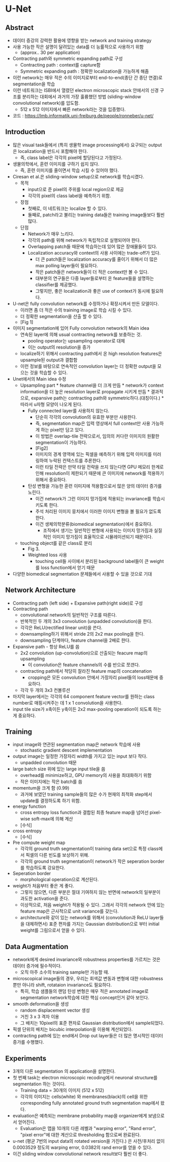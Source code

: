 
# U-Net

## Abstract
* 데이터 증강의 강력한 활용에 영향을 받는 network and training strategy
* 사용 가능한 작은 설명이 달려있는 data를 더 능률적으로 사용하기 위함
    * (approx.. 30 per application)
* Contracting path와 symmetric expanding path로 구성
    * Contracting path : context를 capture함
    * Symmetric expanding path : 정확한 localization을 가능하게 해줌
* 이런 network는 매우 적은 수의 이미지로부터 end-to-end(종단 간 종단 연결)로 segmentation을 학습
* 이런 네트워크는 ISBI에서 열렸던 electron microscopic stack 안에서의 신경 구조를 분리하는 대회에서 과거의 가장 훌륭했던 방법 (sliding-window convolutional network)를 압도함.
    * 512 x 512 이미지에서 빠른 network라는 것을 입증했다.
* 코드 : https://lmb.informatik.uni-freiburg.de/people/ronneber/u-net/

## Introduction
* 많은 visual task들에서 (특히 생물학 image processing에서) 요구되는 output은 localization을 반드시 포함해야 한다.
    * 즉, class label은 각각의 pixel에 할당된다고 가정된다.
* 생물의학에서, 훈련 이미지를 구하기 쉽지 않다.
    * 즉, 훈련 이미지를 줄이면서 학습 시킬 수 있어야 했다.
* Ciresan et al.은 sliding-window setup으로 network를 학습시켰다.
    * 목적
        * input으로 준 pixel의 주위를 local region으로 제공
        * 각각의 pixel의 class label을 예측하기 위함.
    * 장점
        * 첫째로, 이 네트워크는 localize 할 수 있다.
        * 둘째로, patch라고 불리는 training data들은 training image들보다 훨씬 많다.
    * 단점
        * Network가 매우 느리다.
        * 각각의 path를 위해 network가 독립적으로 실행되어야 한다.
        * Overlapping patch들 때문에 학습하는데 있어 많은 장애물들이 있다.
        * Localization accuracy와 context의 사용 사이에는 trade-off가 있다.
            * 더 큰 patch들은 localization accuracy를 줄이기 위해서 더 많은 max polling layer들이 필요하다.
            * 작은 patch들은 network들이 더 적은 context만 볼 수 있다.
            * 대부분의 연구들은 다중 layer들로부터 온 feature들을 설명하는 classifier를 제공했다.
            * 그렇지만, 좋은 localization과 좋은 use of context가 동시에 필요하다.
* U-net은 fully convolution network를 수정하거나 확장시켜서 만든 모델이다.
    * 이러면 좀 더 적은 수의 training image로 학습 시킬 수 있다.
    * 더 정확한 segmentation을 산출 할 수 있다.
    * [Fig 1]
* 이미지 segmentation에 있어 Fully convolution network의 Main idea
    * 연속된 layer에 의해 usual contracting network를 보충하는 것.
        * pooling operator는 upsampling operator로 대체
        * 이는 output의 resolution을 증가
    * localize하기 위해서 contracting path에서 온 high resolution features은 upsample된 output과 결합함
    * 이런 정보를 바탕으로 연속적인 convolution layer는 더 정확한 output을 모으는 것을 학습할 수 있다.
* Unet에서의 Main idea 수정
    * Upsampling part 
            * feature channel을 더 크게 만듬
                * network가 context information을 더 높은 resolution layer로 propagate 시키게 만듬
            * 결과적으로, expansive path는 contracting path와 symmetric하다.(대칭이다.) 
            * 따라서 u자형 모양이 나오게 된다.
        * Fully connected layer를 사용하지 않는다.
            * 단순히 각각의 convolution의 유효한 부분만 사용한다.
            * 즉, segmentation map은 입력 영상에서 full context만 사용 가능하게 하는 pixel만 담고 있다.
            * 이 방법은 overlap-tile 전략으로서, 임의의 커다란 이미지의 원활한 segmentation이 가능하다.
            * [Fig2]
            * 이미지의 경계 영역에 있는 픽셀을 예측하기 위해 입력 이미지를 미러링하여 누락된 컨텍스트를 추론한다.
            * 이런 타일 전략은 만약 타일 전략을 쓰지 않는다면 GPU 메모리 한계로 인해 resolution이 제한되기 때문에 큰 이미지에 network를 적용하기 위해서 중요하다.
        * 탄성 변형을 가능한 훈련 이미지에 적용함으로서 많은 양의 데이터 증가를 노린다.
            * 이건 network가 그런 이미지 망가짐에 적용되는 invariance를 학습시키도록 한다.
            * 주석 처리된 이미지 뭉치에서 이러한 이미지 변형을 볼 필요가 없도록 한다.
            * 이건 생체의학분류(biomedical segmentation)에서 중요하다.
                * 조직에서 생기는 일반적인 변형에 사용되는 이미지 망가짐과 실질적인 이미지 망가짐이 효율적으로 시뮬레이션되기 때문이다.
    * touching object를 같은 class로 분리
        * Fig 3.
        * Weighted loss 사용
            * touching cell들 사이에서 분리된 background label들이 큰 weight를 loss function에서 얻기 때문
* 다양한 biomedical segmentation 문제들에서 사용할 수 있을 것으로 기대

## Network Architecture
* Contracting path (left side) + Expansive path(right side)로 구성
* Contracting path
    * convolutional network의 일반적인 구조를 따른다.
    * 반복적인 두 개의 3x3 convolution (unpadded convolution)을 한다.
    * 각각은 ReLU(rectified linear unit)을 쓴다.
    * downsampling하기 위해서 stride 2의 2x2 max pooling을 한다. 
    * downsampling 단계마다, feature channel을 2배로 한다.
* Expansive path - 항상 ReLU를 씀
    * 2x2 convolution (up-convolution)으로 산출되는 feacure map의 upsampling
        * 이 convolution은 feature channels의 수를 반으로 쪼갠다.
    * contracting path에서 적당히 잘라진 feature map의 concatenation
        * cropping은 모든 convolution 안에서 가장자리 pixel들의 loss때문에 중요하다.
    * 각각 두 개의 3x3 컨볼루션
* 마지막 layer에서는 각각의 64 component feature vector를 원하는 class number로 매핑시켜주는 데 1 x 1 convolution을 사용한다.
* input tile size가 x축이든 y축이든 2x2 max-pooling operation이 되도록 하는 게 중요하다.  

## Training
* input image와 연관된 segmentation map은 network 학습에 사용
    * stochastic gradient descent implementation
* output image는 일정한 가장자리 width를 가지고 있는 input 보다 작다.
    * unpadded convolution 때문
* large batch size 위에 있는 large input tile을 씀
    * overhead를 minimize하고, GPU memory의 사용을 최대화하기 위함
    * 작은 이미지에는 작은 batch를 씀
* momentum을 크게 함 (0.99)
    * 과거에 보였던 training sample들의 많은 수가 현재의 최적화 step에서 update를 결정하도록 하기 위함.
* energy function
    * cross entropy loss function과 결합된 최종 feature map을 넘어선 pixel-wise soft-max에 의해 계산
    * [수식]
* cross entropy
    * [수식]
* Pre compute weight map
    * 각각의 ground truth segmentation이 training data set으로 특정 class에서 픽셀의 다른 빈도를 보상하기 위해.
    * 각각의 ground truth segmentation이 network가 작은 seperation border를 학습하도록 강요한다.
* Seperation border
    * morphological operation으로 계산된다.
* weight가 처음부터 좋은 게 좋다.
    * 그렇지 않으면, 다른 부분은 절대 기여하지 않는 반면에 network의 일부분이 과도한 activation을 준다.
    * 이상적으로, 처음 weight가 적용될 수 있다. 그래서 각각의 network 안에 있는 feature map은 근사적으로 unit variance를 갖는다.
    * architecture와 같이 있는 network를 위해서 (convolution과 ReLU layer들을 대체하면서) 표준 편차를 가지는 Gaussian distribution으로 부터 initial weight를 그림으로서 얻을 수 있다.

## Data Augmentation
* network에게 desired invariance와 robustness properties를 가르치는 것은 데이터 증가에 필수적이다.
    * 오직 아주 소수의 training sample만 가능할 때.
* microscopical image들의 경우, 우리는 회색값 변동과 변형에 대한 robustness 뿐만 아니라 shift, rotataion invariance도 필요하다.
    * 특히, 학습 샘플들의 랜덤 탄성 변형은 매우 적은 annotated image로 segmentation network학습에 대한 핵심 concept인거 같아 보인다.
* smooth deformation을 생성
    * random displacement vector 생성 
    * 거친 3 x 3 격자 이용
    * 그 배치는 10pixel의 표준 편차로 Gaussian distribution에서 sample되었다.
* 픽셀 단위의 배치는 bicubic interpolation을 이용해 계산되었다.
* contracting path에 있는 end에서 Drop out layer들은 더 많은 명시적인 데이터 증가를 수행했다.


## Experiments
* 3개의 다른 segmentation 의 application을 설명한다.
* 첫 번째 task는 electron microscopic recoding에서 neuronal structure를 segmentation 하는 것이다.
    * Training data = 30개의 이미지 (512 x 512)
    * 각각의 이미지는 cells(white) 와 membranes(black)의 cell을 위한 corresponding fully annotated ground truth segmentation map에서 왔다.
* evaluation은 예측되는 membrane probability map을 organizer에게 보냄으로서 얻어진다.
    * Evaluation은 맵을 10개의 다른 레벨과 "warping error", "Rand error", "pixel error"에 대한 계산으로 thresholding 함으로써 완료된다.
* u-net (평균 7번의 input data의 rotated version을 가진다.) 은 사전/후처리 없이 0.0003529 정도의 warping error, 0.0382의 rand error를 얻을 수 있다.
* 이건 sliding window convolutional network result보다 훨씬 더 좋다.
